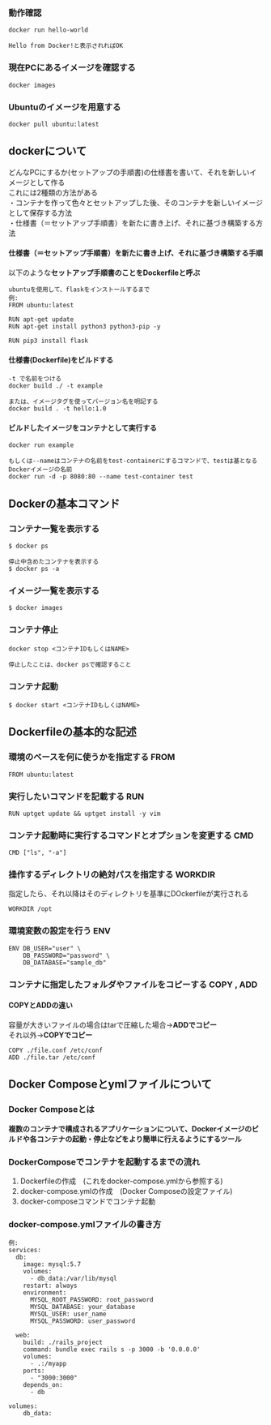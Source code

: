 ### 動作確認

```
docker run hello-world

Hello from Docker!と表示されればOK
```

### 現在PCにあるイメージを確認する

```
docker images
```

### Ubuntuのイメージを用意する

```
docker pull ubuntu:latest
```
  
  
  
  
## dockerについて

どんなPCにするか(セットアップの手順書)の仕様書を書いて、それを新しいイメージとして作る  
これには2種類の方法がある  
・コンテナを作って色々とセットアップした後、そのコンテナを新しいイメージとして保存する方法  
・仕様書（＝セットアップ手順書）を新たに書き上げ、それに基づき構築する方法

#### 仕様書（＝セットアップ手順書）を新たに書き上げ、それに基づき構築する手順

以下のような**セットアップ手順書のことをDockerfileと呼ぶ**

```
ubuntuを使用して、flaskをインストールするまで
例:
FROM ubuntu:latest

RUN apt-get update
RUN apt-get install python3 python3-pip -y

RUN pip3 install flask
```

#### 仕様書(Dockerfile)をビルドする

```
-t で名前をつける
docker build ./ -t example

または、イメージタグを使ってバージョン名を明記する
docker build . -t hello:1.0
```

#### ビルドしたイメージをコンテナとして実行する

```
docker run example

もしくは--nameはコンテナの名前をtest-containerにするコマンドで、testは基となるDockerイメージの名前
docker run -d -p 8080:80 --name test-container test
```

## Dockerの基本コマンド

### コンテナ一覧を表示する

```
$ docker ps

停止中含めたコンテナを表示する
$ docker ps -a
```

### イメージ一覧を表示する

```
$ docker images
```

### コンテナ停止

```
docker stop <コンテナIDもしくはNAME>

停止したことは、docker psで確認すること
```

### コンテナ起動

```
$ docker start <コンテナIDもしくはNAME>
```
  
## Dockerfileの基本的な記述

### 環境のベースを何に使うかを指定する FROM

```
FROM ubuntu:latest
```

### 実行したいコマンドを記載する RUN

```
RUN uptget update && uptget install -y vim
```

### コンテナ起動時に実行するコマンドとオプションを変更する CMD

```
CMD ["ls", "-a"]
```

### 操作するディレクトリの絶対パスを指定する WORKDIR

指定したら、それ以降はそのディレクトリを基準にDOckerfileが実行される  

```
WORKDIR /opt
```

### 環境変数の設定を行う ENV

```
ENV DB_USER="user" \
    DB_PASSWORD="password" \
    DB_DATABASE="sample_db"
```

### コンテナに指定したフォルダやファイルをコピーする COPY , ADD

#### COPYとADDの違い

容量が大きいファイルの場合はtarで圧縮した場合→**ADDでコピー**  
それ以外→**COPYでコピー**

```
COPY ./file.conf /etc/conf
ADD ./file.tar /etc/conf
```

## Docker Composeとymlファイルについて

### Docker Composeとは
  
**複数のコンテナで構成されるアプリケーションについて、Dockerイメージのビルドや各コンテナの起動・停止などをより簡単に行えるようにするツール**  

### DockerComposeでコンテナを起動するまでの流れ

1. Dockerfileの作成　(これをdocker-compose.ymlから参照する)
2. docker-compose.ymlの作成　(Docker Composeの設定ファイル)
3. docker-composeコマンドでコンテナ起動

### docker-compose.ymlファイルの書き方

```
例:
services: 
  db:
    image: mysql:5.7 
    volumes: 
      - db_data:/var/lib/mysql 
    restart: always
    environment: 
      MYSQL_ROOT_PASSWORD: root_password
      MYSQL_DATABASE: your_database
      MYSQL_USER: user_name
      MYSQL_PASSWORD: user_password

  web:
    build: ./rails_project 
    command: bundle exec rails s -p 3000 -b '0.0.0.0' 
    volumes: 
      - .:/myapp
    ports: 
      - "3000:3000"
    depends_on: 
      - db
      
volumes: 
    db_data:
```

